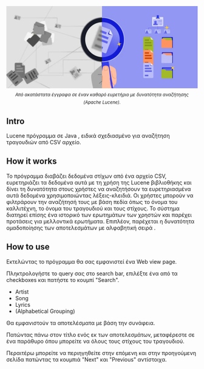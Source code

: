 <p align="center">
  <img src="assets/Information-Retrieval.jpg"
       alt="Ανάκτηση Πληροφορίας: Από ακατάστατα έγγραφα σε έναν καθαρό ευρετήριο με δυνατότητα αναζήτησης"
       width="900">
  <br>
  <sub><em>Από ακατάστατα έγγραφα σε έναν καθαρό ευρετήριο με δυνατότητα αναζήτησης (Apache Lucene).</em></sub>
</p>

## Intro
Lucene πρόγραμμα σε Java , ειδικά σχεδιασμένο για αναζήτηση τραγουδιών από CSV αρχείο.

## How it works
Το πρόγραμμα διαβάζει δεδομένα στίχων από ένα αρχείο CSV, ευρετηριάζει τα δεδομένα αυτά με τη χρήση της Lucene βιβλιοθήκης και δίνει τη δυνατότητα στους χρήστες να αναζητήσουν τα ευρετηριασμένα αυτά δεδομένα χρησιμοποιώντας λέξεις-κλειδιά. Οι χρήστες μπορούν να φιλτράρουν την αναζήτησή τους με βάση πεδία όπως το όνομα του καλλιτέχνη, το όνομα του τραγουδιού και τους στίχους. Το σύστημα διατηρεί επίσης ένα ιστορικό των ερωτημάτων των χρηστών και παρέχει προτάσεις για μελλοντικά ερωτήματα. Επιπλέον, παρέχεται η δυνατότητα ομαδοποίησης των αποτελεσμάτων με αλφαβητική σειρά .

## How to use
Εκτελώντας το πρόγραμμα θα σας εμφανιστεί ένα Web view page.

Πληκτρολογήστε το query σας στο search bar, επιλέξτε ένα από τα checkboxes και πατήστε το κουμπί "Search".

- Artist
- Song
- Lyrics
- (Alphabetical Grouping)

Θα εμφανιστούν τα αποτελέσματα με βάση την συνάφεια.

Πατώντας πάνω στον τίτλο ενός εκ των αποτελεσμάτων, μεταφέρεστε σε ένα παράθυρο όπου μπορείτε να όλους τους στίχους του τραγουδιού.

Περαιτέρω μπορείτε να περιηγηθείτε στην επόμενη και στην προηγούμενη σελίδα πατώντας τα κουμπιά "Next" και "Previous" αντίστοιχα.

